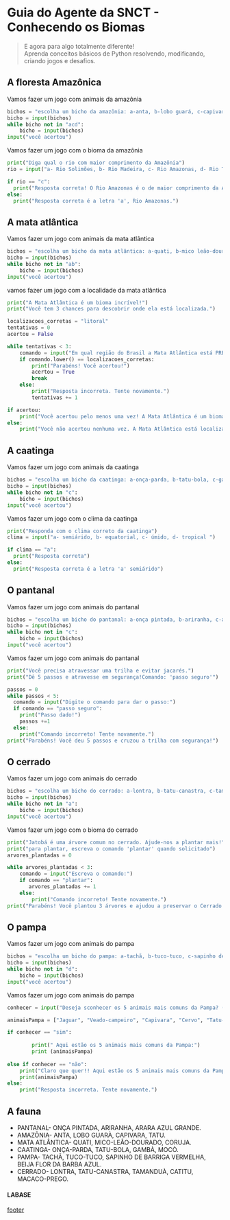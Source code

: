 <!---
Open Source program Pynoplia - Copyright © 2024  Carlo Oliveira** <carlo@nce.ufrj.br>,
PDX-License-Identifier:** `GNU General Public License v3.0 or later <http://is.gd/3Udt>`_.
-->
# Guia do Agente da SNCT - Conhecendo os Biomas
> E agora para algo totalmente diferente! <br>
> Aprenda conceitos básicos de Python resolvendo, modificando, criando jogos e desafios. <br>

## A floresta Amazônica

Vamos fazer um jogo com animais da amazônia

```python
bichos = "escolha um bicho da amazônia: a-anta, b-lobo guará, c-capivara, d-tatu."
bicho = input(bichos)
while bicho not in "acd":
    bicho = input(bichos)
input("você acertou")
```
Vamos fazer um jogo com o bioma da amazônia
```python
print("Diga qual o rio com maior comprimento da Amazônia")
rio = input("a- Rio Solimões, b- Rio Madeira, c- Rio Amazonas, d- Rio Tapajós ")

if rio == "c":
  print("Resposta correta! O Rio Amazonas é o de maior comprimento da Amazônia.")
else:
  print("Resposta correta é a letra 'a', Rio Amazonas.")

```


## A mata atlântica

Vamos fazer um jogo com animais da mata atlântica

```python
bichos = "escolha um bicho da mata atlântica: a-quati, b-mico leão-dourado, c-coruja."
bicho = input(bichos)
while bicho not in "ab":
    bicho = input(bichos)
input("você acertou")
```

vamos fazer um jogo com a localidade da mata atlântica

```python
print("A Mata Atlântica é um bioma incrível!")
print("Você tem 3 chances para descobrir onde ela está localizada.")

localizacoes_corretas = "litoral"
tentativas = 0
acertou = False

while tentativas < 3:
    comando = input("Em qual região do Brasil a Mata Atlântica está PREDOMINANTEMENTE localizada? ")
    if comando.lower() == localizacoes_corretas:
        print("Parabéns! Você acertou!")
        acertou = True
        break
    else:
        print("Resposta incorreta. Tente novamente.")
        tentativas += 1

if acertou:
    print("Você acertou pelo menos uma vez! A Mata Atlântica é um bioma riquíssimo em biodiversidade.")
else:
    print("Você não acertou nenhuma vez. A Mata Atlântica está localizada principalmente no litoral do Brasil.")
```



## A caatinga

Vamos fazer um jogo com animais da caatinga

```python
bichos = "escolha um bicho da caatinga: a-onça-parda, b-tatu-bola, c-gambá, d-mocó."
bicho = input(bichos)
while bicho not in "c":
    bicho = input(bichos)
input("você acertou")
```
Vamos fazer um jogo com o clima da caatinga
```python
print("Responda com o clima correto da caatinga")
clima = input("a- semiárido, b- equatorial, c- úmido, d- tropical ")

if clima == "a":
  print("Resposta correta")
else:
  print("Resposta correta é a letra 'a' semiárido")
```

## O pantanal

Vamos fazer um jogo com animais do pantanal

```python
bichos = "escolha um bicho do pantanal: a-onça pintada, b-ariranha, c-arara azul."
bicho = input(bichos)
while bicho not in "c":
    bicho = input(bichos)
input("você acertou")
```
Vamos fazer um jogo com animais do pantanal

```python
print("Você precisa atravessar uma trilha e evitar jacarés.")
print("Dê 5 passos e atravesse em segurança!Comando: 'passo seguro'")

passos = 0
while passos < 5:
  comando = input("Digite o comando para dar o passo:")
  if comando == "passo seguro":
    print("Passo dado!")
    passos +=1
  else:
    print("Comando incorreto! Tente novamente.")
print("Parabéns! Você deu 5 passos e cruzou a trilha com segurança!")
```


## O cerrado

Vamos fazer um jogo com animais do cerrado

```python
bichos = "escolha um bicho do cerrado: a-lontra, b-tatu-canastra, c-tamanduà, d-catitu, e-macaco-prego"
bicho = input(bichos)
while bicho not in "a":
    bicho = input(bichos)
input("você acertou")
```

Vamos fazer um jogo com o bioma do cerrado

```python
print("Jatobá é uma árvore comum no cerrado. Ajude-nos a plantar mais!")
print("para plantar, escreva o comando 'plantar' quando solicitado")
arvores_plantadas = 0

while arvores_plantadas < 3:
    comando = input("Escreva o comando:")
    if comando == "plantar":
       arvores_plantadas += 1
    else:
        print("Comando incorreto! Tente novamente.")
print("Parabéns! Você plantou 3 árvores e ajudou a preservar o Cerrado!")

```


## O pampa

Vamos fazer um jogo com animais do pampa

```python
bichos = "escolha um bicho do pampa: a-tachã, b-tuco-tuco, c-sapinho de barriga vermelha, d-beija flor da barba azul."
bicho = input(bichos)
while bicho not in "d":
    bicho = input(bichos)
input("você acertou")

```
Vamos fazer um jogo com animais do pampa
```python
conhecer = input("Deseja sconhecer os 5 animais mais comuns da Pampa? (sim/não): ").lower()

animaisPampa = ["Jaguar", "Veado-campeiro", "Capivara", "Cervo", "Tatu-bola"]

if conhecer == "sim":
    
        print(" Aqui estão os 5 animais mais comuns da Pampa:")
        print (animaisPampa)
    
else if conhecer == "não":
    print("Claro que quer!! Aqui estão os 5 animais mais comuns da Pampa:")
    print(animaisPampa)
else:
    print("Resposta incorreta. Tente novamente.")

```
## A fauna

- PANTANAL- ONÇA PINTADA, ARIRANHA, ARARA AZUL GRANDE.
- AMAZÔNIA- ANTA, LOBO GUARÀ, CAPIVARA, TATU.
- MATA ATLÂNTICA- QUATI, MICO-LEÃO-DOURADO, CORUJA.
- CAATINGA- ONÇA-PARDA, TATU-BOLA, GAMBÀ, MOCÒ.
- PAMPA- TACHÃ, TUCO-TUCO, SAPINHO DE BARRIGA VERMELHA, BEIJA FLOR DA BARBA AZUL.
- CERRADO- LONTRA, TATU-CANASTRA, TAMANDUÀ, CATITU, MACACO-PREGO.

#### LABASE
[footer](footer.md ':include')